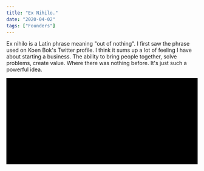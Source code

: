 ```yaml
---
title: "Ex Nihilo."
date: "2020-04-02"
tags: ["Founders"]
---
```


Ex nihilo is a Latin phrase meaning "out of nothing". I first saw the phrase used on Koen Bok's Twitter profile. I think it sums up a lot of feeling I have about starting a business. The ability to bring people together, solve problems, create value. Where there was nothing before. It's just such a powerful idea.

![Out of Nothing](images/exNihilo.jpg)
